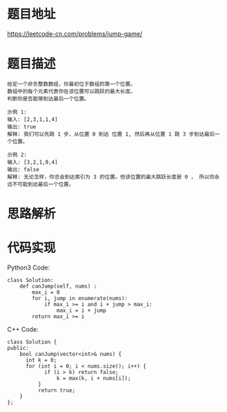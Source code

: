 # **题目地址**
https://leetcode-cn.com/problems/jump-game/
# **题目描述**
```
给定一个非负整数数组，你最初位于数组的第一个位置。
数组中的每个元素代表你在该位置可以跳跃的最大长度。
判断你是否能够到达最后一个位置。

示例 1:
输入: [2,3,1,1,4]
输出: true
解释: 我们可以先跳 1 步，从位置 0 到达 位置 1, 然后再从位置 1 跳 3 步到达最后一个位置。

示例 2:
输入: [3,2,1,0,4]
输出: false
解释: 无论怎样，你总会到达索引为 3 的位置。但该位置的最大跳跃长度是 0 ， 所以你永远不可能到达最后一个位置。
```
# **思路解析**
# **代码实现**
Python3 Code:
```
class Solution:
    def canJump(self, nums) :
        max_i = 0      
        for i, jump in enumerate(nums):   
            if max_i >= i and i + jump > max_i:   
                max_i = i + jump  
        return max_i >= i
```
C++ Code:
```
class Solution {
public:
    bool canJump(vector<int>& nums) {
	  int k = 0;
	  for (int i = 0; i < nums.size(); i++) {
		    if (i > k) return false;
		        k = max(k, i + nums[i]);
	      }
	      return true;
    }
};
```
